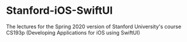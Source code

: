 # Stanford-iOS-SwiftUI
The lectures for the Spring 2020 version of Stanford University's course CS193p (Developing Applications for iOS using SwiftUI)
